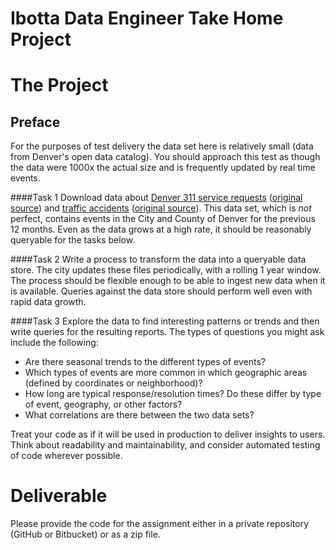 Ibotta Data Engineer Take Home Project
=========


# The Project

## Preface
For the purposes of test delivery the data set here is relatively
small (data from Denver's open data catalog).  You should approach
this test as though the data were 1000x the actual size and is
frequently updated by real time events.


####Task 1 
Download data about [Denver 311 service requests](https://s3.amazonaws.com/ibotta-data-engineer-test/311_service_requests.csv.zip) ([original source](http://data.denvergov.org/download/gis/311_service_requests/csv/311_service_requests.csv)) and [traffic accidents](https://s3.amazonaws.com/ibotta-data-engineer-test/traffic_accidents.csv.zip) ([original source](http://data.denvergov.org/download/gis/traffic_accidents/csv/traffic_accidents.csv)). This data set, which is *not* perfect, contains events in the City and County of Denver for the previous 12 months. Even as the data grows at a high rate, it should be reasonably queryable for the tasks below.

####Task 2
Write a process to transform the data into a queryable data store. The city updates these files periodically, with a rolling 1 year window. The process should be flexible enough to be able to ingest new data when it is available. Queries against the data store should perform well even with rapid data growth.

####Task 3
Explore the data to find interesting patterns or trends and then write queries for the resulting reports. The types of questions you might ask include the following:

- Are there seasonal trends to the different types of events?
- Which types of events are more common in which geographic areas (defined by coordinates or neighborhood)?
- How long are typical response/resolution times? Do these differ by type of event, geography, or other factors?
- What correlations are there between the two data sets?

Treat your code as if it will be used in production to deliver insights to users. Think about readability and maintainability, and consider automated testing of code wherever possible.

# Deliverable
Please provide the code for the assignment either in a private repository (GitHub or Bitbucket) or as a zip file.
